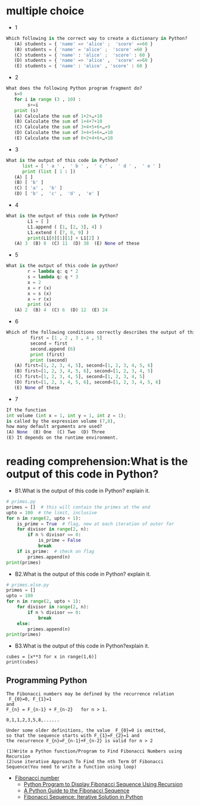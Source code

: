 # multiple choice
- 1
```python
Which following is the correct way to create a dictionary in Python?
   (A) students = { 'name' => 'alice' ;  'score' =>60 }
   (B) students = { 'name' = 'alice' ;  'score' =60 }
   (C) students = { 'name' : 'alice' ;  'score' : 60 }
   (D) students = { 'name' => 'alice' ,  'score' =>60 }
   (E) students = { 'name' : 'alice' , 'score' : 60 }
```
- 2
```python
What does the following Python program fragment do?
   s=0
   for i in range (3 , 10) :
        s+=i
   print (s)
   (A) Calculate the sum of 1+2+…+10
   (B) Calculate the sum of 1+4+7+10
   (C) Calculate the sum of 3+4+5+6+…+9
   (D) Calculate the sum of 3+4+5+6+…+10
   (E) Calculate the sum of 0+2+4+6+…+10
```
- 3
```python
What is the output of this code in Python?
      list = [ ' a ' ,  ' b ' ,  ' c ' ,  ' d ' ,  ' e ' ]
      print (list [ 1 : ])
   (A) [ ]
   (B) [ 'b' ]
   (C) [ 'a' ,  'b' ]
   (D) [ 'b' ,  'c' ,  'd' ,  'e' ]
```

- 4
```python
What is the output of this code in Python?
        L1 = [ ]
        L1.append ( [1, [2, 3], 4] )
        L1.extend ( [7, 8, 9] )
        print(L1[0][1][1] + L1[2] )
   (A) 3  (B) 8  (C) 11  (D) 38  (E) None of these
```

- 5

```python
What is the output of this code in python?
        r = lambda q: q * 2
        s = lambda q: q * 3
        x = 2
        x = r (x)
        x = s (x)
        x = r (x)
        print (x)
   (A) 2  (B) 4  (C) 6  (D) 12  (E) 24
```

- 6
```python
Which of the following conditions correctly describes the output of this code in  Python?
         first = [1 , 2 , 3 , 4 , 5]
         second = first
         second.append (6)
         print (first)
         print (second)
   (A) first=[1, 2, 3, 4, 5], second=[1, 2, 3, 4, 5, 6]
   (B) first=[1, 2, 3, 4, 5, 6], second=[1, 2, 3, 4, 5]
   (C) first=[1, 2, 3, 4, 5], second=[1, 2, 3, 4, 5]
   (D) first=[1, 2, 3, 4, 5, 6], second=[1, 2, 3, 4, 5, 6]
   (E) None of these
```
- 7
```python
If the function 
int volume (int x = 1, int y = 1, int z = 1); 
is called by the expression volume (7,8), 
how many default arguments are used?
(A) None  (B) One  (C) Two  (D) Three
(E) It depends on the runtime environment.
```

# reading comprehension:What is the output of this code in Python?
- B1.What is the output of this code in Python? explain it.
```python
# primes.py
primes = []  # this will contain the primes at the end
upto = 100  # the limit, inclusive
for n in range(2, upto + 1):
    is_prime = True  # flag, new at each iteration of outer for
    for divisor in range(2, n):
        if n % divisor == 0:
            is_prime = False
            break
    if is_prime:  # check on flag
        primes.append(n)
print(primes)
```
- B2.What is the output of this code in Python? explain it.
```python
# primes.else.py
primes = []
upto = 100
for n in range(2, upto + 1):
    for divisor in range(2, n):
        if n % divisor == 0:
            break
    else:
        primes.append(n)
print(primes)
```
- B3.What is the output of this code in Python?explain it.
```
cubes = [x**3 for x in range(1,6)]
print(cubes)
```

## Programming Python
```
The Fibonacci numbers may be defined by the recurrence relation
 F_{0}=0, F_{1}=1
and
F_{n} = F_{n-1} + F_{n-2}   for n > 1.

0,1,1,2,3,5,8,......

Under some older definitions, the value  F_{0}=0 is omitted, 
so that the sequence starts with F_{1}=F_{2}=1 and 
the recurrence F_{n}=F_{n-1}+F_{n-2} is valid for n > 2

(1)Write a Python function/Program to Find Fibonacci Numbers using Recursion
(2)use iterative Approach To Find the nth Term Of Fibonacci Sequence(You need to write a function using loop)
```
- [Fibonacci number](https://en.wikipedia.org/wiki/Fibonacci_number)
  - [Python Program to Display Fibonacci Sequence Using Recursion](https://www.programiz.com/python-programming/examples/fibonacci-recursion)
  - [A Python Guide to the Fibonacci Sequence](https://realpython.com/fibonacci-sequence-python/)
  - [Fibonacci Sequence: Iterative Solution in Python](https://pythonistaplanet.com/fibonacci-sequence-iterative/)

```
